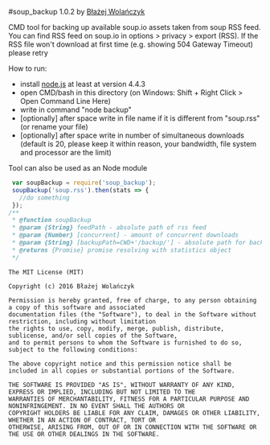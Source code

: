 #soup_backup 1.0.2
by [Błażej Wolańczyk](https://github.com/Junikorn)


CMD tool for backing up available soup.io assets taken from soup RSS feed.
You can find RSS feed on soup.io in options > privacy > export (RSS).
If the RSS file won't download at first time (e.g. showing 504 Gateway Timeout) please retry

How to run:
 - install [node.js](http://nodejs.org) at least at version 4.4.3
 - open CMD/bash in this directory (on Windows: Shift + Right Click > Open Command Line Here)
 - write in command "node backup"
 - [optionally] after space write in file name if it is different from "soup.rss" (or rename your file)
 - [optionally] after space write in number of simultaneous downloads
     (default is 20, please keep it within reason, your bandwidth, file system and processor are the limit)

 Tool can also be used as an Node module
 ```javascript
  var soupBackup = require('soup_backup');
  soupBackup('soup.rss').then(stats => {
    //do something
  });
 /**
  * @function soupBackup
  * @param {String} feedPath - absolute path of rss feed
  * @param {Number} [concurrent] - amount of concurrent downloads
  * @param {String} [backupPath=CWD+'/backup/'] - absolute path for backup directory
  * @returns {Promise} promise resolving with statistics object
  */
 ```

```
The MIT License (MIT)

Copyright (c) 2016 Błażej Wolańczyk

Permission is hereby granted, free of charge, to any person obtaining a copy of this software and associated
documentation files (the "Software"), to deal in the Software without restriction, including without limitation
the rights to use, copy, modify, merge, publish, distribute, sublicense, and/or sell copies of the Software,
and to permit persons to whom the Software is furnished to do so, subject to the following conditions:

The above copyright notice and this permission notice shall be included in all copies or substantial portions of the Software.

THE SOFTWARE IS PROVIDED "AS IS", WITHOUT WARRANTY OF ANY KIND, EXPRESS OR IMPLIED, INCLUDING BUT NOT LIMITED TO THE
WARRANTIES OF MERCHANTABILITY, FITNESS FOR A PARTICULAR PURPOSE AND NONINFRINGEMENT. IN NO EVENT SHALL THE AUTHORS OR
COPYRIGHT HOLDERS BE LIABLE FOR ANY CLAIM, DAMAGES OR OTHER LIABILITY, WHETHER IN AN ACTION OF CONTRACT, TORT OR
OTHERWISE, ARISING FROM, OUT OF OR IN CONNECTION WITH THE SOFTWARE OR THE USE OR OTHER DEALINGS IN THE SOFTWARE.
```